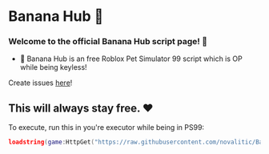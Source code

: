 # Banana Hub 🍌
### Welcome to the official Banana Hub script page! 🍌

- 🍌 Banana Hub is an free Roblox Pet Simulator 99 script which is OP while being keyless!

Create issues [here](https://github.com/novalitic/Banana-Hub-PS99-Script-OP/issues)!

## This will always stay free. ❤️

To execute, run this in you're executor while being in PS99:
```lua
loadstring(game:HttpGet("https://raw.githubusercontent.com/novalitic/Banana-Hub-PS99-Script-OP/main/BananaHub.lua", true))()
```
